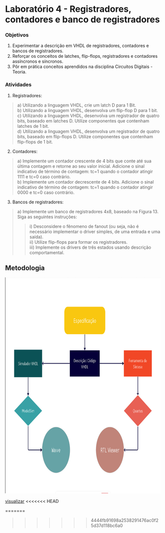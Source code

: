 # Laboratório 4 - Registradores, contadores e banco de registradores

### Objetivos

1. Experimentar a descrição em VHDL de registradores, contadores e bancos de
registradores.
2. Reforçar os conceitos de latches, flip-flops, registradores e contadores assíncronos e síncronos.
3. Pôr em prática conceitos aprendidos na disciplina Circuitos Digitais - Teoria.

### Atividades

1) Registradores:
> a) Utilizando a linguagem VHDL, crie um latch D para 1 Bit. <br />
> b) Utilizando a linguagem VHDL, desenvolva um flip-flop D para 1 bit. <br />
> c) Utilizando a linguagem VHDL, desenvolva um registrador de quatro bits,
baseado em latches D. Utilize componentes que contenham latches de 1 bit. <br />
> d) Utilizando a linguagem VHDL, desenvolva um registrador de quatro bits,
baseado em flip-flops D. Utilize componentes que contenham flip-flops de 1
bit.

2) Contadores:
> a) Implemente um contador crescente de 4 bits que conte até sua última
contagem e retorne ao seu valor inicial. Adicione o sinal indicativo de término
de contagem: tc=1 quando o contador atingir 1111 e tc=0 caso contrário. <br />
> b) Implemente um contador decrescente de 4 bits. Adicione o sinal indicativo de
término de contagem: tc=1 quando o contador atingir 0000 e tc=0 caso
contrário.

3) Bancos de registradores:
> a) Implemente um banco de registradores 4x8, baseado na Figura 13. Siga as
seguintes instruções:
>> i) Desconsidere o fênomeno de fanout (ou seja, não é necessário
implementar o driver simples, de uma entrada e uma saída). <br />
>> ii) Utilize flip-flops para formar os registradores. <br />
>> iii) Implemente os drivers de três estados usando descrição
comportamental.


## Metodologia

<img src = "/lab1/q1/assets/fluxograma.png" width = "780px" height = "700px" alig/>

[visualizar](https://github.com/franssoares/cd-labs/blob/dev/lab1/q1/assets/fluxograma.png)
<<<<<<< HEAD

=======
>>>>>>> 4444fb91698a2538291476ac0f25d37d118bc6a0
